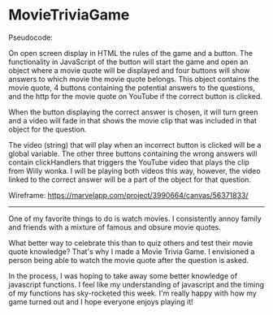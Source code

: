 # MovieTriviaGame

Pseudocode:

On open screen display in HTML the rules of the game and a button. 
The functionality in JavaScript of the button will start the game 
and open an object where a movie quote will be displayed and four 
buttons will show answers to which movie the movie quote belongs. 
This object contains the movie quote, 4 buttons containing the potential 
answers to the questions, and the http for the movie quote on YouTube 
if the correct button is clicked.


When the button displaying the correct answer is chosen, it will turn 
green and a video will fade in that shows the movie clip that was included 
in that object for the question.  


The video (string) that will play when an incorrect button is clicked will be 
a global variable. The other three buttons containing the wrong answers 
will contain clickHandlers that triggers the YouTube video 
that plays the clip from Willy wonka. I will be playing both videos 
this way, however, the video linked to the correct answer will be a 
part of the object for that question.




Wireframe:
https://marvelapp.com/project/3990664/canvas/56371833/



________________________________________________________________________
One of my favorite things to do is watch movies. 
I consistently annoy family and friends with a mixture of famous and obsure movie quotes.

What better way to celebrate this than to quiz others and test their movie quote knowledge?
That's why I made a Movie Trivia Game. I envisioned a person being able to watch the movie quote after the question is asked.

In the process, I was hoping to take away some better knowledge of javascript functions.
I feel like my understanding of javascript and the timing of my functions has sky-rocketed this week.
I'm really happy with how my game turned out and I hope everyone enjoys playing it!
